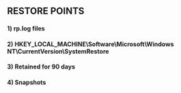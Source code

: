 ## RESTORE POINTS

#### 1) rp.log files 

#### 2) HKEY_LOCAL_MACHINE\Software\Microsoft\Windows NT\CurrentVersion\SystemRestore

#### 3) Retained for 90 days

#### 4) Snapshots
